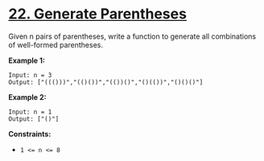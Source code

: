 # [22. Generate Parentheses](https://leetcode.com/problems/generate-parentheses/)

Given n pairs of parentheses, write a function to generate all combinations of well-formed parentheses.

 

**Example 1:**
```
Input: n = 3
Output: ["((()))","(()())","(())()","()(())","()()()"]
```
**Example 2:**
```
Input: n = 1
Output: ["()"]
```

**Constraints:**

- `1 <= n <= 8`
